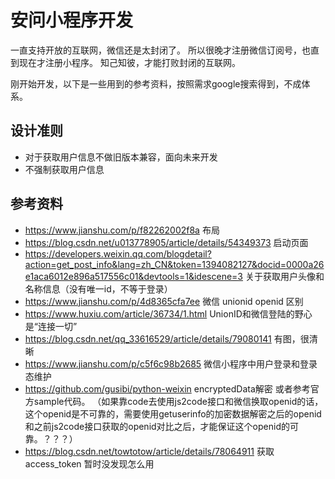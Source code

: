 安问小程序开发
========


一直支持开放的互联网，微信还是太封闭了。
所以很晚才注册微信订阅号，也直到现在才注册小程序。
知己知彼，才能打败封闭的互联网。

刚开始开发，以下是一些用到的参考资料，按照需求google搜索得到，不成体系。

## 设计准则
- 对于获取用户信息不做旧版本兼容，面向未来开发
- 不强制获取用户信息

## 参考资料
- <https://www.jianshu.com/p/f82262002f8a> 布局
- <https://blog.csdn.net/u013778905/article/details/54349373> 启动页面
- <https://developers.weixin.qq.com/blogdetail?action=get_post_info&lang=zh_CN&token=1394082127&docid=0000a26e1aca6012e896a517556c01&devtools=1&idescene=3> 关于获取用户头像和名称信息（没有唯一id，不等于登录）
- <https://www.jianshu.com/p/4d8365cfa7ee>  微信 unionid openid 区别
- <https://www.huxiu.com/article/36734/1.html> UnionID和微信登陆的野心是“连接一切”
- <https://blog.csdn.net/qq_33616529/article/details/79080141>  有图，很清晰
- <https://www.jianshu.com/p/c5f6c98b2685>  微信小程序中用户登录和登录态维护
- <https://github.com/gusibi/python-weixin>  encryptedData解密  或者参考官方sample代码。 （如果靠code去使用js2code接口和微信换取openid的话，这个openid是不可靠的，需要使用getuserinfo的加密数据解密之后的openid和之前js2code接口获取的openid对比之后，才能保证这个openid的可靠。？？？）
- <https://blog.csdn.net/towtotow/article/details/78064911> 获取access_token 暂时没发现怎么用